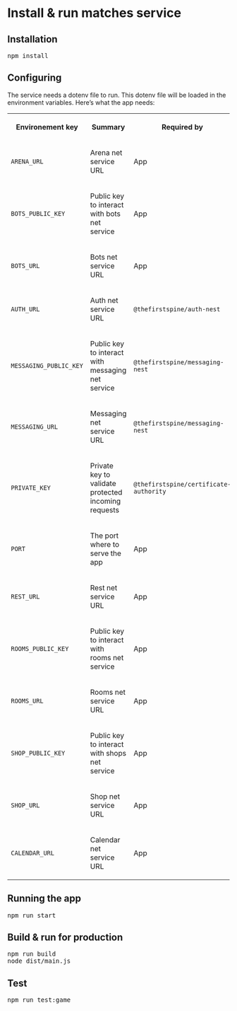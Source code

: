 # Install & run matches service

<div id="main-content" class="wiki-content group">
                    <h2 id="Install&amp;runarenaservice-Installation">Installation</h2><div class="code panel pdl" style="border-width: 1px;"><div class="codeContent panelContent pdl">
<pre class="syntaxhighlighter-pre" data-syntaxhighlighter-params="brush: java; gutter: false; theme: Confluence" data-theme="Confluence">npm install</pre>
</div></div><h2 id="Install&amp;runarenaservice-Configuring">Configuring</h2><p>The service needs a dotenv file to run. This dotenv file will be loaded in the environment variables. Here’s what the app needs:</p><div class="table-wrap"><table data-layout="default" class="confluenceTable"><colgroup><col style="width: 226.67px;"><col style="width: 226.67px;"><col style="width: 226.67px;"></colgroup><tbody><tr><th class="confluenceTh"><p><strong>Environement key</strong></p></th><th class="confluenceTh"><p><strong>Summary</strong></p></th><th class="confluenceTh"><p><strong>Required by</strong></p></th></tr><tr><td class="confluenceTd"><p><code>ARENA_URL</code></p></td><td class="confluenceTd"><p>Arena net service URL</p></td><td class="confluenceTd"><p>App</p></td></tr><tr><td class="confluenceTd"><p><code>BOTS_PUBLIC_KEY</code></p></td><td class="confluenceTd"><p>Public key to interact with bots net service</p></td><td class="confluenceTd"><p>App</p></td></tr><tr><td class="confluenceTd"><p><code>BOTS_URL</code></p></td><td class="confluenceTd"><p>Bots net service URL</p></td><td class="confluenceTd"><p>App</p></td></tr><tr><td class="confluenceTd"><p><code>AUTH_URL</code></p></td><td class="confluenceTd"><p>Auth net service URL</p></td><td class="confluenceTd"><p><code>@thefirstspine/auth-nest</code></p></td></tr><tr><td class="confluenceTd"><p><code>MESSAGING_PUBLIC_KEY</code></p></td><td class="confluenceTd"><p>Public key to interact with messaging net service</p></td><td class="confluenceTd"><p><code>@thefirstspine/messaging-nest</code></p></td></tr><tr><td class="confluenceTd"><p><code>MESSAGING_URL</code></p></td><td class="confluenceTd"><p>Messaging net service URL</p></td><td class="confluenceTd"><p><code>@thefirstspine/messaging-nest</code></p></td></tr><tr><td class="confluenceTd"><p><code>PRIVATE_KEY</code></p></td><td class="confluenceTd"><p>Private key to validate protected incoming requests</p></td><td class="confluenceTd"><p><code>@thefirstspine/certificate-authority</code></p></td></tr><tr><td class="confluenceTd"><p><code>PORT</code></p></td><td class="confluenceTd"><p>The port where to serve the app</p></td><td class="confluenceTd"><p>App</p></td></tr><tr><td class="confluenceTd"><p><code>REST_URL</code></p></td><td class="confluenceTd"><p>Rest net service URL</p></td><td class="confluenceTd"><p>App</p></td></tr><tr><td class="confluenceTd"><p><code>ROOMS_PUBLIC_KEY</code></p></td><td class="confluenceTd"><p>Public key to interact with rooms net service</p></td><td class="confluenceTd"><p>App</p></td></tr><tr><td class="confluenceTd"><p><code>ROOMS_URL</code></p></td><td class="confluenceTd"><p>Rooms net service URL</p></td><td class="confluenceTd"><p>App</p></td></tr><tr><td class="confluenceTd"><p><code>SHOP_PUBLIC_KEY</code></p></td><td class="confluenceTd"><p>Public key to interact with shops net service</p></td><td class="confluenceTd"><p>App</p></td></tr><tr><td class="confluenceTd"><p><code>SHOP_URL</code></p></td><td class="confluenceTd"><p>Shop net service URL</p></td><td class="confluenceTd"><p>App</p></td></tr><tr><td class="confluenceTd"><p><code>CALENDAR_URL</code></p></td><td class="confluenceTd"><p>Calendar net service URL</p></td><td class="confluenceTd"><p>App</p></td></tr></tbody></table></div><h2 id="Install&amp;runarenaservice-Runningtheapp">Running the app</h2><div class="code panel pdl" style="border-width: 1px;"><div class="codeContent panelContent pdl">
<pre class="syntaxhighlighter-pre" data-syntaxhighlighter-params="brush: java; gutter: false; theme: Confluence" data-theme="Confluence">npm run start</pre>
</div></div><h2 id="Install&amp;runarenaservice-Build&amp;runforproduction">Build &amp; run for production</h2><div class="code panel pdl" style="border-width: 1px;"><div class="codeContent panelContent pdl">
<pre class="syntaxhighlighter-pre" data-syntaxhighlighter-params="brush: java; gutter: false; theme: Confluence" data-theme="Confluence">npm run build
node dist/main.js</pre>
</div></div><h2 id="Install&amp;runarenaservice-Test">Test</h2><div class="code panel pdl" style="border-width: 1px;"><div class="codeContent panelContent pdl">
<pre class="syntaxhighlighter-pre" data-syntaxhighlighter-params="brush: java; gutter: false; theme: Confluence" data-theme="Confluence">npm run test:game</pre>
</div></div><p>
                    </p></div>
